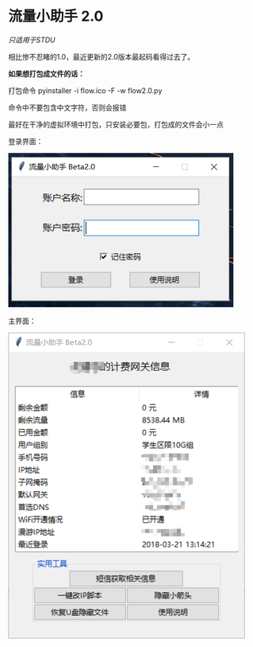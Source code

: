 #  流量小助手 2.0

*只适用于STDU*

相比惨不忍睹的1.0，最近更新的2.0版本最起码看得过去了。



**如果想打包成文件的话：**

打包命令   pyinstaller -i flow.ico -F -w flow2.0.py

命令中不要包含中文字符，否则会报错

最好在干净的虚拟环境中打包，只安装必要包，打包成的文件会小一点



登录界面：

![login](.\screenshot\login.png)

主界面：

![homepage](.\screenshot\homepage.png)